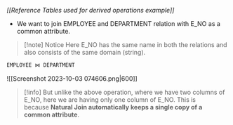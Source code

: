 *[[Reference Tables used for derived operations example]]*

- We want to join EMPLOYEE and DEPARTMENT relation with E_NO as a common attribute.
>[!note] Notice
>Here E_NO has the same name in both the relations and also consists of the same domain (string).

```sql
EMPLOYEE ⋈ DEPARTMENT
```

![[Screenshot 2023-10-03 074606.png|600]]

>[!info] 
>But unlike the above operation, where we have two columns of E_NO, here we are having only one column of E_NO. This is because **Natural Join automatically keeps a single copy of a common attribute**.

